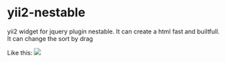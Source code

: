 # yii2-nestable
yii2 widget for jquery plugin nestable. It can create a html fast and builtfull. It can change the sort by drag

Like this:
![](http://deeppic.b0.upaiyun.com/1508/EkFj3ZNo.png)
